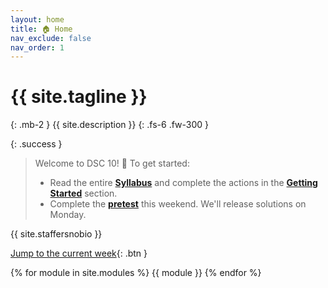 ```yaml
---
layout: home
title: 🏠 Home
nav_exclude: false
nav_order: 1
---
```


# {{ site.tagline }}
{: .mb-2 }
{{ site.description }}
{: .fs-6 .fw-300 }

{: .success }
> Welcome to DSC 10! 👋 To get started:
> - Read the entire [**Syllabus**](syllabus) and complete the actions in the [**Getting Started**](syllabus#-getting-started) section.
> - Complete the [**pretest**](https://practice.dsc10.com/pretest) this weekend. We'll release solutions on Monday.

{{ site.staffersnobio }}

<!-- Below, you can open "static" versions of each lecture by clicking the ✏️ emojis and watch podcasts by clicking the 🎥 emojis. -->

[Jump to the current week](){: .btn }

{% for module in site.modules %}
{{ module }}
{% endfor %}